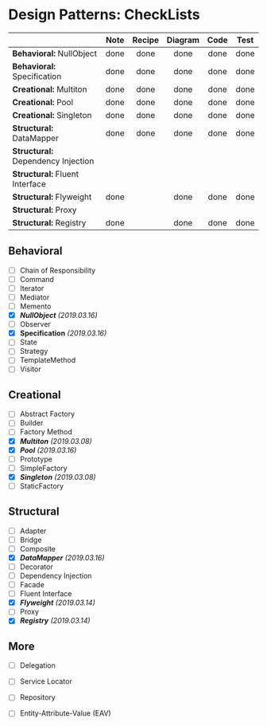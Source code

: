 # Design Patterns: CheckLists

| | Note | Recipe | Diagram | Code | Test
--- | :---:| :---:| :---: | :---:| :---:|
**Behavioral:** NullObject | done | done | done | done | done
**Behavioral:** Specification | done | done | done | done | done 
**Creational:** Multiton | done | done | done | done | done
**Creational:** Pool | done | done | done | done | done 
**Creational:** Singleton | done | done | done | done | done
**Structural:** DataMapper | done | done | done | done | done 
**Structural:** Dependency Injection |  |  |  |  | 
**Structural:** Fluent Interface |  |  |  |  | 
**Structural:** Flyweight | done |  | done | done | done
**Structural:** Proxy |  |  |  |  | 
**Structural:** Registry | done |  | done | done | done

## Behavioral
- [ ] Chain of Responsibility
- [ ] Command
- [ ] Iterator
- [ ] Mediator
- [ ] Memento
- [x] **_NullObject_** _(2019.03.16)_
- [ ] Observer
- [x] **Specification** _(2019.03.16)_
- [ ] State
- [ ] Strategy
- [ ] TemplateMethod
- [ ] Visitor

## Creational
- [ ] Abstract Factory
- [ ] Builder
- [ ] Factory Method
- [x] **_Multiton_** _(2019.03.08)_
- [x] **_Pool_** _(2019.03.16)_
- [ ] Prototype
- [ ] SimpleFactory
- [x] **_Singleton_** _(2019.03.08)_
- [ ] StaticFactory

## Structural
- [ ] Adapter
- [ ] Bridge
- [ ] Composite
- [x] **_DataMapper_** _(2019.03.16)_
- [ ] Decorator
- [ ] Dependency Injection
- [ ] Facade
- [ ] Fluent Interface
- [x] **_Flyweight_** _(2019.03.14)_
- [ ] Proxy
- [x] **_Registry_** _(2019.03.14)_

## More
- [ ] Delegation
- [ ] Service Locator
- [ ] Repository
- [ ] Entity-Attribute-Value (EAV)




